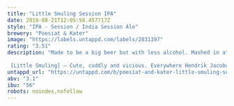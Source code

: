 ```yaml
---
title: "Little Smuling Session IPA"
date: 2019-08-21T12:05:58.457717Z
style: "IPA - Session / India Session Ale"
brewery: "Poesiat & Kater"
image: "https://labels.untappd.com/labels/2831397"
rating: "3.51"
description: "Made to be a big beer but with less alcohol. Mashed in at a high temperature for a full body and juiced up with citrus and tropical fruit hops. Proof that LITTLE is the new big.  [Little Smuling] – Cute, cuddly and vicious. Everywhere Hendrik Jacobus Smuling went, Little Smuling came too. Beware though! Small dog, BIG BITE."
untappd_url: "https://untappd.com/b/poesiat-and-kater-little-smuling-session-ipa/2831397"
abv: "3.1"
ibu: "56"
robots: noindex,nofollow
---
```

